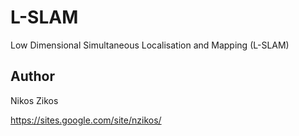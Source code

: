 # L-SLAM
Low Dimensional Simultaneous Localisation and Mapping (L-SLAM)

## Author

Nikos Zikos

https://sites.google.com/site/nzikos/